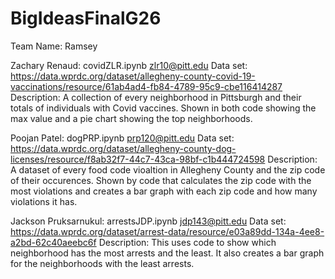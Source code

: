 # BigIdeasFinalG26
Team Name: Ramsey

Zachary Renaud:
covidZLR.ipynb
zlr10@pitt.edu
Data set: https://data.wprdc.org/dataset/allegheny-county-covid-19-vaccinations/resource/61ab4ad4-fb84-4789-95c9-cbe116414287
Description: A collection of every neighborhood in Pittsburgh and their totals of individuals with Covid vaccines. Shown in both code showing the max value and a pie chart showing the top neighborhoods.


Poojan Patel:
dogPRP.ipynb
prp120@pitt.edu
Data set: https://data.wprdc.org/dataset/allegheny-county-dog-licenses/resource/f8ab32f7-44c7-43ca-98bf-c1b444724598
Description: A dataset of every food code vioaltion in Allegheny County and the zip code of their occurences. Shown by code that calculates the zip code with the most violations and creates a bar graph with each zip code and how many violations it has.


Jackson Pruksarnukul:
arrestsJDP.ipynb
jdp143@pitt.edu
Data set: https://data.wprdc.org/dataset/arrest-data/resource/e03a89dd-134a-4ee8-a2bd-62c40aeebc6f
Description: This uses code to show which neighborhood has the most arrests and the least. It also creates a bar graph for the neighborhoods with the least arrests.